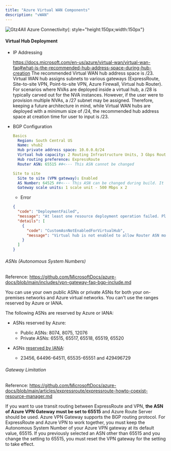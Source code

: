 ```yaml
---
title: "Azure Virtual WAN Components"
description: "vWAN"
---
```


![Gtz4All Azure Connectivity](../../assets/azureconnectivity.drawio){: style="height:150px;width:150px"}

#### Virtual Hub Deployment

- IP Addressing

  https://docs.microsoft.com/en-us/azure/virtual-wan/virtual-wan-faq#what-is-the-recommended-hub-address-space-during-hub-creation
  The recommended Virtual WAN hub address space is /23. Virtual WAN hub assigns subnets to various gateways (ExpressRoute, Site-to-site VPN, Point-to-site VPN, Azure Firewall, Virtual hub Router). For scenarios where NVAs are deployed inside a virtual hub, a /28 is typically carved out for the NVA instances. However, if the user were to provision multiple NVAs, a /27 subnet may be assigned. Therefore, keeping a future architecture in mind, while Virtual WAN hubs are deployed with a minimum size of /24, the recommended hub address space at creation time for user to input is /23.



- BGP Configuration

  ```yml
  Basics
    Region: South Central US
    Name: vhub2
    Hub private address space: 10.0.0.0/24
    Virtual hub capacity: 2 Routing Infrastructure Units, 3 Gbps Router, Supports 2000 VMs
    Hub routing preference: ExpressRoute
    Router ASN: 65515 ##<--- This ASN cannot be changed

  Site to site
    Site to site (VPN gateway): Enabled
    AS Number: 64525 ##<--- This ASN can be changed during build. It cannot be modified later.
    Gateway scale units: 1 scale unit - 500 Mbps x 2
  ```
    - Error

    ```json
    {
      "code": "DeploymentFailed",
      "message": "At least one resource deployment operation failed. Please list deployment operations for details. Please see https://aka.ms/DeployOperations for usage details.",
      "details": [
        {
          "code": "CustomAsnNotEnabledForVirtualHub",
          "message": "Virtual hub is not enabled to allow Router ASN modification. Please set ASN to 65515 or contact Support for enabling virtual hub to allow modification."
        }
      ]
    }
    ```

###### ASNs (Autonomous System Numbers)

Reference: https://github.com/MicrosoftDocs/azure-docs/blob/main/includes/vpn-gateway-faq-bgp-include.md

You can use your own public ASNs or private ASNs for both your on-premises networks and Azure virtual networks. You can't use the ranges reserved by Azure or IANA.

The following ASNs are reserved by Azure or IANA:
* ASNs reserved by Azure:

  * Public ASNs: 8074, 8075, 12076
  * Private ASNs: 65515, 65517, 65518, 65519, 65520
* ASNs [reserved by IANA](http://www.iana.org/assignments/iana-as-numbers-special-registry/iana-as-numbers-special-registry.xhtml):

  * 23456, 64496-64511, 65535-65551 and 429496729

###### Gateway Limitation

Reference: https://github.com/MicrosoftDocs/azure-docs/blob/main/articles/expressroute/expressroute-howto-coexist-resource-manager.md

If you want to use transit routing between ExpressRoute and VPN, **the ASN of Azure VPN Gateway must be set to 65515** and Azure Route Server should be used. Azure VPN Gateway supports the BGP routing protocol. For ExpressRoute and Azure VPN to work together, you must keep the Autonomous System Number of your Azure VPN gateway at its default value, 65515. If you previously selected an ASN other than 65515 and you change the setting to 65515, you must reset the VPN gateway for the setting to take effect.
